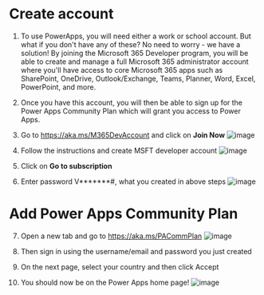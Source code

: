 # Create account
1. To use PowerApps, you will need either a work or school account. But what if you don't have any of these? No need to worry - we have a solution! By joining the Microsoft 365 Developer program, you will be able to create and manage a full Microsoft 365 administrator account where you'll have access to core Microsoft 365 apps such as SharePoint, OneDrive, Outlook/Exchange, Teams, Planner, Word, Excel, PowerPoint, and more.
2. Once you have this account, you will then be able to sign up for the Power Apps Community Plan which will grant you access to Power Apps.
3. Go to https://aka.ms/M365DevAccount and click on **Join Now**
![image](https://user-images.githubusercontent.com/20516321/133545316-d0e27fda-257f-4aa0-9692-54d9165bbfda.png)

4. Follow the instructions and create MSFT developer account
![image](https://user-images.githubusercontent.com/20516321/133546268-5b9ca9c1-a936-46cd-9fc7-e66895ad3e5b.png)

5. Click on **Go to subscription**
6. Enter password V*******#, what you created in above steps
![image](https://user-images.githubusercontent.com/20516321/133547068-8a194c2b-863b-4daa-89f1-8eb7d644994d.png)

# Add Power Apps Community Plan

7. Open a new tab and go to https://aka.ms/PACommPlan
![image](https://user-images.githubusercontent.com/20516321/133547232-7ab89498-a8a8-4970-8da4-c7d2f989183f.png)

8. Then sign in using the username/email and password you just created
9. On the next page, select your country and then click Accept
10. You should now be on the Power Apps home page!
![image](https://user-images.githubusercontent.com/20516321/133547409-88eabcd6-adbf-4c74-8dda-6d2f379e8a0c.png)





